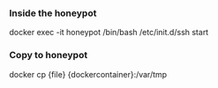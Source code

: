 ### Inside the honeypot
docker exec -it honeypot /bin/bash
/etc/init.d/ssh start

### Copy to honeypot 
docker cp {file} {dockercontainer}:/var/tmp
